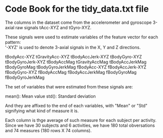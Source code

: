 Code Book for the tidy_data.txt file
=================

The columns in the dataset come from the accelerometer and gyroscope 3-axial raw signals tAcc-XYZ and tGyro-XYZ. 

These signals were used to estimate variables of the feature vector for each pattern:  
'-XYZ' is used to denote 3-axial signals in the X, Y and Z directions.

tBodyAcc-XYZ
tGravityAcc-XYZ
tBodyAccJerk-XYZ
tBodyGyro-XYZ
tBodyGyroJerk-XYZ
tBodyAccMag
tGravityAccMag
tBodyAccJerkMag
tBodyGyroMag
tBodyGyroJerkMag
fBodyAcc-XYZ
fBodyAccJerk-XYZ
fBodyGyro-XYZ
fBodyAccMag
fBodyAccJerkMag
fBodyGyroMag
fBodyGyroJerkMag

The set of variables that were estimated from these signals are: 

mean(): Mean value
std(): Standard deviation

And they are affixed to the end of each variables, with "Mean" or "Std" signifying what kind of measure it is.

Each column is thge average of such measure for each subject per activity. 
Since we have 30 subjects and 6 activities, we have 180 total obversations and 74 measures (180 rows X 74 columns).
